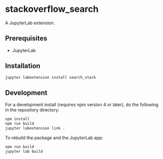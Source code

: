 # stackoverflow_search

A JupyterLab extension.


## Prerequisites

* JupyterLab

## Installation

```bash
jupyter labextension install search_stack
```

## Development

For a development install (requires npm version 4 or later), do the following in the repository directory:

```bash
npm install
npm run build
jupyter labextension link .
```

To rebuild the package and the JupyterLab app:

```bash
npm run build
jupyter lab build
```

